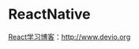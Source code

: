 # ReactNative


[React学习博客](http://www.devio.org/2016/05/20/React-Native-development-environment-build-Windows-platform/)：http://www.devio.org
